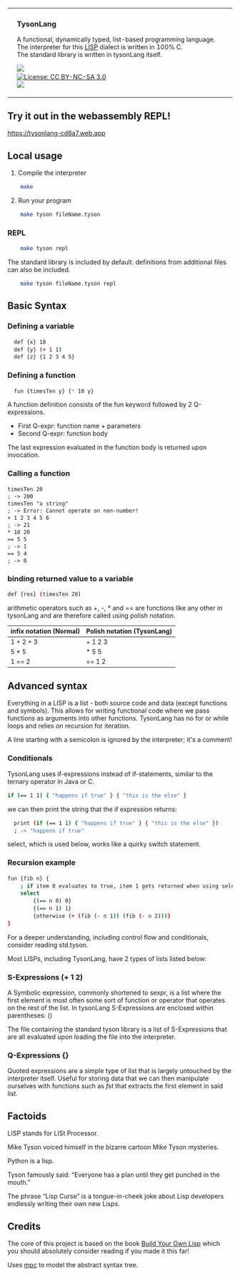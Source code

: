<table width="100%">
  <tr>
    <td style="width: 250px; vertical-align: top;">
      <img src=".github/images/lisp_user.png" alt="Image of average lisp user" width="250">
    </td>
    <td style="width: 100%; vertical-align: top;">
      <h3>TysonLang</h3>
      <p>
        A functional, dynamically typed, list-based programming language.<br>
        The interpreter for this <a href="https://sv.wikipedia.org/wiki/Lisp">LISP</a> dialect is written in 100% C.<br>
        The standard library is written in tysonLang itself.
      </p>
      <p>
        <img src="https://img.shields.io/badge/platform-linux--x86%20%7C%20macOS%20%7C%20windows-lightgrey"><br>
        <a href="https://creativecommons.org/licenses/by-nc-sa/3.0/">
          <img src="https://img.shields.io/badge/license-CC%20BY--NC--SA%203.0-lightgrey.svg" alt="License: CC BY-NC-SA 3.0"> <br>
        <img src="https://img.shields.io/badge/language-C-blue">
        </a>
      </p>
    </td>
  </tr>
</table>

## Try it out in the webassembly REPL!
https://tysonlang-cd8a7.web.app

## Local usage
1. Compile the interpreter
```sh
    make
```
2. Run your program
```sh
    make tyson fileName.tyson
```

### REPL
```sh
    make tyson repl
```
The standard library is included by default.
definitions from additional files can also be included.
```sh
    make tyson fileName.tyson repl
```

## Basic Syntax

### Defining a variable

```sh
  def {x} 10
  def {y} (+ 1 1)
  def {z} {1 2 3 4 5}
```

### Defining a function

```sh
  fun {timesTen y} {* 10 y}
```
A function definition consists of the fun keyword followed by 2 Q-expressions. 

- First Q-expr: function name + parameters
- Second Q-expr: function body

The last expression evaluated in the function body is returned upon invocation.

### Calling a function
```
timesTen 20
; -> 200
timesTen "a string"
; -> Error: Cannot operate on non-number!
+ 1 2 3 4 5 6
; -> 21
* 10 20
== 5 5
; -> 1
== 5 4
; -> 0 
```

### binding returned value to a variable
```sh
def {res} (timesTen 20)
```

arithmetic operators such as +, -, * and ==  are functions like any other in tysonLang and are therefore called using polish notation.


| infix notation (Normal) | Polish notation (TysonLang) |
|-------------------------|-----------------------------|
| 1 + 2 + 3               | + 1 2 3                     |
| 5 * 5                   | * 5 5                       |
| 1 == 2                  | == 1 2                      |

## Advanced syntax

Everything in a LISP is a list - both source code and data (except functions and symbols). 
This allows for writing functional code where we pass functions as arguments into other functions.
TysonLang has no for or while loops and relies on recursion for iteration.

A line starting with a semicolon is ignored by the interpreter; it's a comment!

### Conditionals
TysonLang uses if-expressions instead of if-statements, similar to the ternary operator in Java or C.

```sh
if (== 1 1) { "happens if true" } { "this is the else" }
```
we can then print the string that the if expression returns:
```sh
  print (if (== 1 1) { "happens if true" } { "this is the else" })
  ; -> "happens if true"
```

select, which is used below, works like a quirky switch statement.

### Recursion example 
```sh
fun {fib n} {
    ; if item 0 evaluates to true, item 1 gets returned when using select
    select
        {(== n 0) 0} 
        {(== n 1) 1}
        {otherwise (+ (fib (- n 1)) (fib (- n 2)))}
}
```

For a deeper understanding, including control flow and conditionals, consider reading std.tyson.

Most LISPs, including TysonLang, have 2 types of lists listed below:

### S-Expressions (+ 1 2)
A Symbolic expression, commonly shortened to sexpr, is a list where the first element is most often some sort of function or operator that operates on the rest of the list.
In tysonLang S-Expressions are enclosed within parentheses: ()

The file containing the standard tyson library is a list of S-Expressions that are all evaluated upon loading the file into the interpreter.

### Q-Expressions {}
Quoted expressions are a simple type of list that is largely untouched by the interpreter itself.
Useful for storing data that we can then manipulate ourselves with functions such as <em>fst</em> that extracts the first element in said list.

## Factoids
LISP stands for LISt Processor.

Mike Tyson voiced himself in the bizarre cartoon Mike Tyson mysteries.

Python is a lisp.

Tyson famously said: “Everyone has a plan until they get punched in the mouth.”

The phrase “Lisp Curse” is a tongue-in-cheek joke about Lisp developers endlessly writing their own new Lisps.

## Credits
The core of this project is based on the book [Build Your Own Lisp](https://www.buildyourownlisp.com/) which you should absolutely consider reading if you made it this far!

Uses [mpc](https://github.com/orangeduck/mpc) to model the abstract syntax tree.
